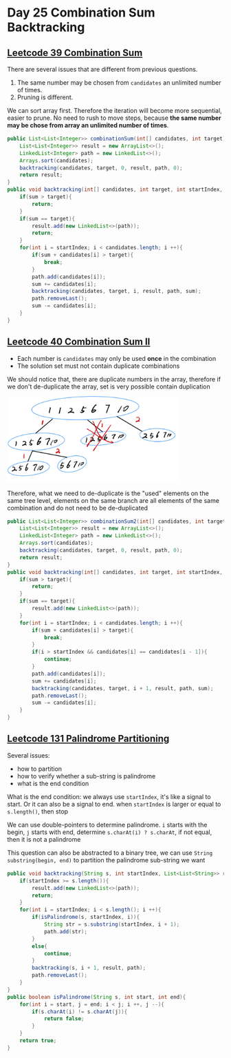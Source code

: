 # Day 25 Combination Sum Backtracking

## [Leetcode 39 Combination Sum](https://leetcode.com/problems/combination-sum/description/)

There are several issues that are different from previous questions.

1. The same number may be chosen from `candidates` an unlimited number of times.
2. Pruning is different.

We can sort array first. Therefore the iteration will become more sequential, easier to prune. No need to rush to move steps, because **the same number may be chose from array an unlimited number of times**.

```java
public List<List<Integer>> combinationSum(int[] candidates, int target) {
    List<List<Integer>> result = new ArrayList<>();
    LinkedList<Integer> path = new LinkedList<>();
    Arrays.sort(candidates);
    backtracking(candidates, target, 0, result, path, 0);
    return result;
}
public void backtracking(int[] candidates, int target, int startIndex, List<List<Integer>> result, LinkedList<Integer> path, int sum){
    if(sum > target){
        return;
    }
    if(sum == target){
        result.add(new LinkedList<>(path));
        return;
    }
    for(int i = startIndex; i < candidates.length; i ++){
        if(sum + candidates[i] > target){
            break;
        }
        path.add(candidates[i]);
        sum += candidates[i];
        backtracking(candidates, target, i, result, path, sum);
        path.removeLast();
        sum -= candidates[i];
    }
}
```

## [Leetcode 40 Combination Sum II](https://leetcode.com/problems/combination-sum-ii/description/)

* Each number is `candidates` may only be used **once** in the combination
* The solution set must not contain duplicate combinations

We should notice that, there are duplicate numbers in the array, therefore
if we don't de-duplicate the array, set is very possible contain duplication

<img src="../picture/Februrary%20twenty-seventh/de-duplication.jpg" width = "400" height = "200" alt="de-duplication" align=center/>

Therefore, what we need to de-duplicate is the "used" elements on the same tree level, elements on the same branch are all elements of the same combination and do not need to be de-duplicated

```java
public List<List<Integer>> combinationSum2(int[] candidates, int target) {
    List<List<Integer>> result = new ArrayList<>();
    LinkedList<Integer> path = new LinkedList<>();
    Arrays.sort(candidates);
    backtracking(candidates, target, 0, result, path, 0);
    return result;
}
public void backtracking(int[] candidates, int target, int startIndex, List<List<Integer>> result, LinkedList<Integer> path, int sum){
    if(sum > target){
        return;
    }
    if(sum == target){
        result.add(new LinkedList<>(path));
    }
    for(int i = startIndex; i < candidates.length; i ++){
        if(sum + candidates[i] > target){
            break;
        }
        if(i > startIndex && candidates[i] == candidates[i - 1]){
            continue;
        }
        path.add(candidates[i]);
        sum += candidates[i];
        backtracking(candidates, target, i + 1, result, path, sum);
        path.removeLast();
        sum -= candidates[i];
    }
}
```

## [Leetcode 131 Palindrome Partitioning](https://leetcode.com/problems/palindrome-partitioning/description/)

Several issues:

* how to partition
* how to verify whether a sub-string is palindrome
* what is the end condition

What is the end condition: we always use `startIndex`, it's like a signal to start. Or it can also be a signal to end. when `startIndex` is larger or equal to `s.length()`, then stop

We can use double-pointers to determine palindrome. `i` starts with the begin, `j` starts with end, determine `s.charAt(i) ? s.charAt`, if not equal, then it is not a palindrome

This question can also be abstracted to a binary tree, we can use `String substring(begin, end)` to partition the palindrome sub-string we want

```java
public void backtracking(String s, int startIndex, List<List<String>> result, LinkedList<String> path){
    if(startIndex >= s.length()){
        result.add(new LinkedList<>(path));
        return;
    }
    for(int i = startIndex; i < s.length(); i ++){
        if(isPalindrome(s, startIndex, i)){
            String str = s.substring(startIndex, i + 1);
            path.add(str);
        }
        else{
            continue;
        }
        backtracking(s, i + 1, result, path);
        path.removeLast();
    }
}
public boolean isPalindrome(String s, int start, int end){
    for(int i = start, j = end; i < j; i ++, j --){
        if(s.charAt(i) != s.charAt(j)){
            return false;
        }
    }
    return true;
}
```
